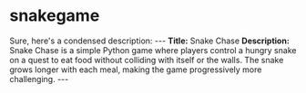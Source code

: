 # snakegame
Sure, here's a condensed description:  ---  **Title:** Snake Chase  **Description:** Snake Chase is a simple Python game where players control a hungry snake on a quest to eat food without colliding with itself or the walls. The snake grows longer with each meal, making the game progressively more challenging.  ---
